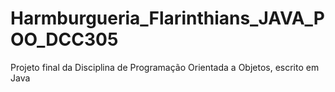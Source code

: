 # Harmburgueria_Flarinthians_JAVA_POO_DCC305
Projeto final da Disciplina de Programação Orientada a Objetos, escrito em Java
